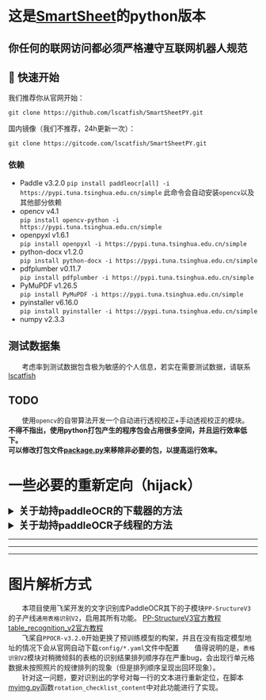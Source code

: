 # 这是[SmartSheet](https://github.com/lscatfish/SmartSheet)的python版本

## 你任何的联网访问都必须严格遵守互联网机器人规范

## 🚀 快速开始

我们推荐你从官网开始：
```commandline
git clone https://github.com/lscatfish/SmartSheetPY.git
```
国内镜像（我们不推荐，24h更新一次）：
```commandline
git clone https://gitcode.com/lscatfish/SmartSheetPY.git
```







### 依赖

- Paddle v3.2.0
`pip install paddleocr[all] -i https://pypi.tuna.tsinghua.edu.cn/simple`
此命令会自动安装`opencv`以及其他部分依赖
- opencv v4.1  
`pip install opencv-python -i https://pypi.tuna.tsinghua.edu.cn/simple`
- openpyxl v1.6.1  
`pip install openpyxl -i https://pypi.tuna.tsinghua.edu.cn/simple`
- python-docx v1.2.0  
`pip install python-docx -i https://pypi.tuna.tsinghua.edu.cn/simple`
- pdfplumber v0.11.7  
`pip install pdfplumber -i https://pypi.tuna.tsinghua.edu.cn/simple`
- PyMuPDF v1.26.5  
`pip install PyMuPDF -i https://pypi.tuna.tsinghua.edu.cn/simple`
- pyinstaller v6.16.0  
`pip install pyinstaller -i https://pypi.tuna.tsinghua.edu.cn/simple`
- numpy v2.3.3

## 测试数据集
&nbsp;&nbsp;&nbsp;&nbsp;&nbsp;&nbsp;&nbsp;考虑率到测试数据包含极为敏感的个人信息，若实在需要测试数据，请联系[lscatfish](https://github.com/lscatfish)  

## TODO 
&nbsp;&nbsp;&nbsp;&nbsp;&nbsp;&nbsp;&nbsp;使用`opencv`的自带算法开发一个自动进行透视校正+手动透视校正的模块。  
**不得不指出，使用python打包产生的程序包会占用很多空间，并且运行效率低下。**   
**可以修改打包文件[package.py](./package.py)来移除非必要的包，以提高运行效率。**



# 一些必要的重新定向（hijack）

<details>
<summary style="font-size: 20px; font-weight: bold;">关于劫持paddleOCR的下载器的方法</summary>

- [x] 拉取运行目录（我们不推荐你在非`.exe`目录使用`./path/to/your/SmartSheetALL.exe`或是`./path/to/your/SmartSheetPY.exe`），这会让程序错误的识别目录。
- [x] 将模型地址重新定向到`MY_MIRROR_ROOT`（顺便创建文件夹）。
- [x] 修改全部的默认环境变量与默认目录。
- [x] 强制给所有`hoster`类打补丁，让它们的`save_dir = MY_MIRROR_ROOT`
- [x] 


```python
import os
import pathlib

# ========== 1. 你想把模型放在哪里 ==========
BASE_DIR = os.getcwd()
MY_MIRROR_ROOT = pathlib.Path(BASE_DIR) / "official_models"
MY_MIRROR_ROOT.mkdir(parents = True, exist_ok = True)

# ========== 2. 把环境变量、默认目录全部改掉 ==========
os.environ["PADDLE_PDX_CACHE_HOME"] = str(BASE_DIR)

from paddlex.inference.utils.official_models import (
    _ModelManager,
    _BosModelHoster,
    _HuggingFaceModelHoster,
    _ModelScopeModelHoster,
    _AIStudioModelHoster,
)

_ModelManager._save_dir = MY_MIRROR_ROOT  # 新生成的 Manager 会用到

# ========== 3. 强制给所有 hoster 类打补丁，让它们的 save_dir=MY_MIRROR_ROOT ==========
for hoster_cls in (
        _BosModelHoster,
        _HuggingFaceModelHoster,
        _ModelScopeModelHoster,
        _AIStudioModelHoster,
):
    # 把 __init__ 里 self._save_dir = save_dir 改成 self._save_dir = MY_MIRROR_ROOT
    _orig_init = hoster_cls.__init__


    def _new_init(self, save_dir, *, __orig_init = _orig_init):
        __orig_init(self, MY_MIRROR_ROOT)  # 硬塞我们的目录


    hoster_cls.__init__ = _new_init


# ========== 4. 劫持 _ModelManager._get_model_local_path，仍复用官方 _get_model_local_path ==========
def _hijacked_get_model_local_path(self, model_name: str) -> pathlib.Path:
    target_dir = MY_MIRROR_ROOT / model_name
    # 本地命中
    if target_dir.exists() and (target_dir / "inference.yml").exists():
        return target_dir
    # 缺失 → 复用官方“挑最优 hoster + 下载”逻辑

    """这里应该加上一个选择位置"""
    """添加一个注册函数，将hijack的路径定向到镜像目录中"""

    return self._download_from_hoster(self._hosters, model_name)


_ModelManager._get_model_local_path = _hijacked_get_model_local_path
a: int = 0
```

</details>


<details>
<summary style="font-size: 20px; font-weight: bold;">关于劫持paddleOCR子线程的方法</summary>

这是因为在打包生成的程序运行时，加载模型ppocr的时候会出现闪窗
这里我已经修复了，直接执行打包命令 `python ./package.py --file ./SmartSheetPY.py`即可。  
如果你要运行多文件打包程序（包含`EmailDownloader.py`与`ToolSearchingMain.py`），请使用`build`目录下的`SmartSheetALL.spec`文件： 
`pyinstaller SmartSheetALL.spec`

以下是我的解决代码：  
在程序的头部插入如下代码，在打包的时候接管ppocr的子模块

`````python
import subprocess
import sys
import os

if sys.platform == 'win32' and getattr(sys, 'frozen', False):  # 只在打包后生效
    _old_popen = subprocess.Popen


    def _no_console_popen(*args, **kwargs):
        # 强制隐藏控制台窗口
        si = subprocess.STARTUPINFO()
        si.dwFlags = subprocess.STARTF_USESHOWWINDOW
        si.wShowWindow = subprocess.SW_HIDE
        kwargs['startupinfo'] = si
        kwargs.setdefault('creationflags', 0)
        kwargs['creationflags'] |= subprocess.CREATE_NO_WINDOW
        return _old_popen(*args, **kwargs)


    subprocess.Popen = _no_console_popen
`````

此方法最简单，但是在使用`pyinstaller`打包的时候会出错。  
这是`PyInstaller 5.13+`与`Python 3.11+`的已知兼容 bug：
`asyncio\windows_utils.py`里用`ctypes.WINFUNCTYPE`动态创建函数时，`PyInstaller`的importer把`code`对象误当成`str`，导致
`TypeError: function() argument 'code' must be code, not str`。

不兼容的bug如下在打包之后运行`.exe`会输出一下错误：

```textmate
[22:58:29] Exception in thread Thread-1 (__worker):
[22:58:29] Traceback (most recent call last):
[22:58:29]   File "threading.py", line 1043, in _bootstrap_inner
[22:58:29]   File "threading.py", line 994, in run
[22:58:29]   File "wxGUI\myframe.py", line 58, in __worker
[22:58:29]   File "<frozen importlib._bootstrap>", line 1360, in _find_and_load
[22:58:29]   File "<frozen importlib._bootstrap>", line 1331, in _find_and_load_unlocked
[22:58:29]   File "<frozen importlib._bootstrap>", line 935, in _load_unlocked
[22:58:29]   File "pyimod02_importers.py", line 457, in exec_module
[22:58:29]   File "wxGUI\hijack_paddlex.py", line 19, in <module>
[22:58:29]   File "<frozen importlib._bootstrap>", line 1360, in _find_and_load
[22:58:29]   File "<frozen importlib._bootstrap>", line 1331, in _find_and_load_unlocked
[22:58:29]   File "<frozen importlib._bootstrap>", line 935, in _load_unlocked
[22:58:29]   File "pyimod02_importers.py", line 457, in exec_module
[22:58:29]   File "paddlex\__init__.py", line 41, in <module>
[22:58:29]   File "paddlex\__init__.py", line 26, in _initialize
[22:58:29]   File "<frozen importlib._bootstrap>", line 1360, in _find_and_load
[22:58:29]   File "<frozen importlib._bootstrap>", line 1331, in _find_and_load_unlocked
[22:58:29]   File "<frozen importlib._bootstrap>", line 935, in _load_unlocked
[22:58:29]   File "pyimod02_importers.py", line 457, in exec_module
[22:58:29]   File "paddlex\repo_manager\__init__.py", line 16, in <module>
[22:58:29]   File "<frozen importlib._bootstrap>", line 1360, in _find_and_load
[22:58:29]   File "<frozen importlib._bootstrap>", line 1331, in _find_and_load_unlocked
[22:58:29]   File "<frozen importlib._bootstrap>", line 935, in _load_unlocked
[22:58:29]   File "pyimod02_importers.py", line 457, in exec_module
[22:58:29]   File "paddlex\repo_manager\core.py", line 20, in <module>
[22:58:29]   File "<frozen importlib._bootstrap>", line 1360, in _find_and_load
[22:58:29]   File "<frozen importlib._bootstrap>", line 1331, in _find_and_load_unlocked
[22:58:29]   File "<frozen importlib._bootstrap>", line 935, in _load_unlocked
[22:58:29]   File "pyimod02_importers.py", line 457, in exec_module
[22:58:29]   File "paddlex\repo_manager\repo.py", line 25, in <module>
[22:58:29]   File "<frozen importlib._bootstrap>", line 1360, in _find_and_load
[22:58:29]   File "<frozen importlib._bootstrap>", line 1331, in _find_and_load_unlocked
[22:58:29]   File "<frozen importlib._bootstrap>", line 935, in _load_unlocked
[22:58:29]   File "pyimod02_importers.py", line 457, in exec_module
[22:58:29]   File "paddlex\utils\file_interface.py", line 22, in <module>
[22:58:29]   File "<frozen importlib._bootstrap>", line 1360, in _find_and_load
[22:58:29]   File "<frozen importlib._bootstrap>", line 1331, in _find_and_load_unlocked
[22:58:29]   File "<frozen importlib._bootstrap>", line 935, in _load_unlocked
[22:58:29]   File "pyimod02_importers.py", line 457, in exec_module
[22:58:29]   File "filelock\__init__.py", line 20, in <module>
[22:58:29]   File "<frozen importlib._bootstrap>", line 1360, in _find_and_load
[22:58:29]   File "<frozen importlib._bootstrap>", line 1331, in _find_and_load_unlocked
[22:58:29]   File "<frozen importlib._bootstrap>", line 935, in _load_unlocked
[22:58:29]   File "pyimod02_importers.py", line 457, in exec_module
[22:58:29]   File "filelock\asyncio.py", line 5, in <module>
[22:58:29]   File "<frozen importlib._bootstrap>", line 1360, in _find_and_load
[22:58:29]   File "<frozen importlib._bootstrap>", line 1331, in _find_and_load_unlocked
[22:58:29]   File "<frozen importlib._bootstrap>", line 935, in _load_unlocked
[22:58:29]   File "pyimod02_importers.py", line 457, in exec_module
[22:58:29]   File "asyncio\__init__.py", line 43, in <module>
[22:58:29]   File "<frozen importlib._bootstrap>", line 1360, in _find_and_load
[22:58:29]   File "<frozen importlib._bootstrap>", line 1331, in _find_and_load_unlocked
[22:58:29]   File "<frozen importlib._bootstrap>", line 935, in _load_unlocked
[22:58:29]   File "pyimod02_importers.py", line 457, in exec_module
[22:58:29]   File "asyncio\windows_events.py", line 26, in <module>
[22:58:29]   File "<frozen importlib._bootstrap>", line 1360, in _find_and_load
[22:58:29]   File "<frozen importlib._bootstrap>", line 1331, in _find_and_load_unlocked
[22:58:29]   File "<frozen importlib._bootstrap>", line 935, in _load_unlocked
[22:58:29]   File "pyimod02_importers.py", line 457, in exec_module
[22:58:29]   File "asyncio\windows_utils.py", line 125, in <module>
[22:58:29] TypeError: function() argument 'code' must be code, not str
```

### 修复这个bug：

`TypeError: function() argument 'code' must be code, not str`本质是`asyncio.windows_utils`在`冻结（frozen）`环境下动态生成
`ctypes`回调，
而`PyInstaller`的`importer`把`code`对象误当`str`。
官方已合并补丁，只需 **把有问题的模块打成“隐藏导入 + 二进制收集”** 即可绕过。

#### 我的修复方案：

首先运行`python -m compileall -b "%PYTHONHOME%\Lib\asyncio\windows_utils.py"`会在同级目录得到`windows_utils.pyc`

在你的`.spec`文件里的`datas`中加入`(sys.base_prefix + "\\Lib\\asyncio\\windows_utils.pyc", 'runtime/asyncio'),`
```pycon
# -*- mode: python ; coding: utf-8 -*-
a = Analysis(
    ...
    datas=[
        (sys.base_prefix + "\\Lib\\asyncio\\windows_utils.pyc", 'runtime/asyncio'),
    ],
    ...
)
```
在`SmartSheetPY.py`的头部加上以下代码，只在`pyinstall`的时候运行：
```python
# main.py  最顶部（任何 import asyncio 之前）
import sys, os, importlib.util

# 仅 PyInstaller 打包后才执行外置加载
if getattr(sys, 'frozen', False) and sys.platform == 'win32':
    pyc_path = os.path.join(sys._MEIPASS, 'runtime', 'asyncio', 'windows_utils.pyc')
    spec = importlib.util.spec_from_file_location("asyncio.windows_utils", pyc_path)
    mod = importlib.util.module_from_spec(spec)
    spec.loader.exec_module(mod)
    sys.modules['asyncio.windows_utils'] = mod   # 阻断 PyInstaller 再解析
```
最后执行`pyinstall -w SmartSheetPY.spec`

当然，我已经完成了打包文件：
[SmartSheetPY.py](./SmartSheetPY.py)头部添加
```python
import sys, os, importlib.util, subprocess

# 仅 PyInstaller 打包后才执行外置加载
if getattr(sys, 'frozen', False) and sys.platform == 'win32':
    pyc_path = os.path.join(sys._MEIPASS, 'runtime', 'asyncio', 'windows_utils.pyc')
    spec = importlib.util.spec_from_file_location("asyncio.windows_utils", pyc_path)
    mod = importlib.util.module_from_spec(spec)
    spec.loader.exec_module(mod)
    sys.modules['asyncio.windows_utils'] = mod  # 阻断 PyInstaller 再解析

    _old_popen = subprocess.Popen


    def _no_console_popen(*args, **kwargs):
        # 强制隐藏控制台窗口
        si = subprocess.STARTUPINFO()
        si.dwFlags = subprocess.STARTF_USESHOWWINDOW
        si.wShowWindow = subprocess.SW_HIDE
        kwargs['startupinfo'] = si
        kwargs.setdefault('creationflags', 0)
        kwargs['creationflags'] |= subprocess.CREATE_NO_WINDOW
        return _old_popen(*args, **kwargs)

    subprocess.Popen = _no_console_popen
```

[package.py](./package.py) 对ppocr相关文件打包之前添加编译`windows_utils.py`的文件。cmd中加入`"--add-data", sys.base_prefix + "\\Lib\\asyncio\\windows_utils.pyc;runtime/asyncio",`
```python
import sys,subprocess
def compile_windows_utils():
    """编译windows_utils.py文件为.pyc"""
    print('编译windows_utils.py文件...')
    try:
        target_file = sys.base_prefix + "\\Lib\\asyncio\\windows_utils.py"
        _cmd = [
            'python',  # 当前 Python 解释器路径（确保与打包环境一致）
            "-m",
            "compileall",
            "-b",  # 保留源文件，仅生成 .pyc 文件
            target_file
        ]
        # 4. 执行命令并捕获输出
        print(f"执行命令：{' '.join(_cmd)}")
        result = subprocess.run(
            _cmd,
            check = True,  # 若命令执行失败（返回非0状态码），抛出 CalledProcessError
            stdout = subprocess.PIPE,  # 捕获标准输出
            stderr = subprocess.PIPE,  # 捕获标准错误
            text = True  # 输出为字符串格式（而非 bytes）
        )
        # 5. 打印执行结果
        print("编译成功！输出信息：")
        print(result.stdout)
        return True
    except subprocess.CalledProcessError as e:
        print(f"命令执行失败！错误码：{e.returncode}")
        print(f"错误输出：{e.stderr}")
    except Exception as e:
        print(f"发生异常：{str(e)}")
    return False
```
</details>   
    



-----   

-----   

-----   

# 图片解析方式
&nbsp;&nbsp;&nbsp;&nbsp;&nbsp;&nbsp;&nbsp;本项目使用飞桨开发的文字识别库PaddleOCR其下的子模块`PP-SructureV3`的子产线`通用表格识别V2`，启用其所有功能。 [PP-StructureV3官方教程](http://www.paddleocr.ai/latest/version3.x/pipeline_usage/PP-StructureV3.html#1-pp-structurev3) &nbsp;&nbsp; [table_recognition_v2官方教程](http://www.paddleocr.ai/latest/version3.x/pipeline_usage/table_recognition_v2.html)   
&nbsp;&nbsp;&nbsp;&nbsp;&nbsp;&nbsp;
飞桨自`PPOCR-v3.2.0`开始更换了预训练模型的构架，并且在没有指定模型地址的情况下会从官网自动下载`config/*.yaml`文件中配置
&nbsp;&nbsp;&nbsp;&nbsp;&nbsp;&nbsp;&nbsp;值得说明的是，`表格识别V2`模块对稍微倾斜的表格的识别结果排列顺序存在严重bug，会出现行单元格数据未按照照片的规律排列的现象（但是排列顺序呈现出回环现象）。   
&nbsp;&nbsp;&nbsp;&nbsp;&nbsp;&nbsp;&nbsp;针对这一问题，要对识别出的学号对每一行的文本进行重新定位，在脚本[myimg.py](./SSPY/myimg.py)函数`rotation_checklist_content`中对此功能进行了实现。
